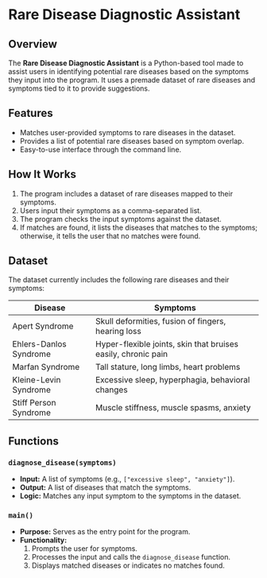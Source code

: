 # Rare Disease Diagnostic Assistant

## Overview
The **Rare Disease Diagnostic Assistant** is a Python-based tool made to assist users in identifying potential rare diseases based on the symptoms they input into the program. It uses a premade dataset of rare diseases and symptoms tied to it to provide suggestions.

## Features
- Matches user-provided symptoms to rare diseases in the dataset.
- Provides a list of potential rare diseases based on symptom overlap.
- Easy-to-use interface through the command line.

## How It Works
1. The program includes a dataset of rare diseases mapped to their symptoms.
2. Users input their symptoms as a comma-separated list.
3. The program checks the input symptoms against the dataset.
4. If matches are found, it lists the diseases that matches to the symptoms; otherwise, it tells the user that no matches were found.

## Dataset
The dataset currently includes the following rare diseases and their symptoms:

| Disease                  | Symptoms                                                                 |
|--------------------------|--------------------------------------------------------------------------|
| Apert Syndrome           | Skull deformities, fusion of fingers, hearing loss                      |
| Ehlers-Danlos Syndrome   | Hyper-flexible joints, skin that bruises easily, chronic pain            |
| Marfan Syndrome          | Tall stature, long limbs, heart problems                                |
| Kleine-Levin Syndrome    | Excessive sleep, hyperphagia, behavioral changes                        |
| Stiff Person Syndrome    | Muscle stiffness, muscle spasms, anxiety                                |

## Functions
### `diagnose_disease(symptoms)`
- **Input:** A list of symptoms (e.g., `["excessive sleep", "anxiety"]`).
- **Output:** A list of diseases that match the symptoms.
- **Logic:** Matches any input symptom to the symptoms in the dataset.

### `main()`
- **Purpose:** Serves as the entry point for the program.
- **Functionality:**
  1. Prompts the user for symptoms.
  2. Processes the input and calls the `diagnose_disease` function.
  3. Displays matched diseases or indicates no matches found.

